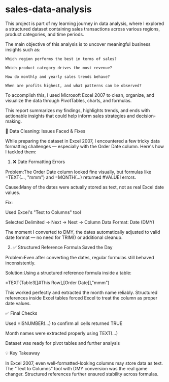 # sales-data-analysis

This project is part of my learning journey in data analysis, where I explored a structured dataset containing sales transactions across various regions, product categories, and time periods.

The main objective of this analysis is to uncover meaningful business insights such as:

    Which region performs the best in terms of sales?

    Which product category drives the most revenue?

    How do monthly and yearly sales trends behave?

    When are profits highest, and what patterns can be observed?

To accomplish this, I used Microsoft Excel 2007 to clean, organize, and visualize the data through PivotTables, charts, and formulas.

This report summarizes my findings, highlights trends, and ends with actionable insights that could help inform sales strategies and decision-making.

🧹 Data Cleaning: Issues Faced & Fixes

While preparing the dataset in Excel 2007, I encountered a few tricky data formatting challenges — especially with the Order Date column. Here's how I tackled them:

1. ❌ Date Formatting Errors

Problem:The Order Date column looked fine visually, but formulas like =TEXT(..., "mmm") and =MONTH(...) returned #VALUE! errors.

Cause:Many of the dates were actually stored as text, not as real Excel date values.

Fix:

Used Excel's "Text to Columns" tool

Selected Delimited → Next → Next → Column Data Format: Date (DMY)

The moment I converted to DMY, the dates automatically adjusted to valid date format — no need for TRIM() or additional cleanup.

2. ✅ Structured Reference Formula Saved the Day

Problem:Even after converting the dates, regular formulas still behaved inconsistently.

Solution:Using a structured reference formula inside a table:

=TEXT(Table3[[#This Row],[Order Date]],"mmm")

This worked perfectly and extracted the month name reliably. Structured references inside Excel tables forced Excel to treat the column as proper date values.

✅ Final Checks

Used =ISNUMBER(...) to confirm all cells returned TRUE

Month names were extracted properly using TEXT(...)

Dataset was ready for pivot tables and further analysis

💡 Key Takeaway

In Excel 2007, even well-formatted-looking columns may store data as text. The "Text to Columns" tool with DMY conversion was the real game changer. Structured references further ensured stability across formulas.

